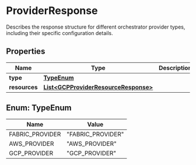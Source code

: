 

# ProviderResponse

Describes the response structure for different orchestrator provider types, including their specific configuration details. 

## Properties

| Name | Type | Description | Notes |
|------------ | ------------- | ------------- | -------------|
|**type** | [**TypeEnum**](#TypeEnum) |  |  |
|**resources** | [**List&lt;GCPProviderResourceResponse&gt;**](GCPProviderResourceResponse.md) |  |  [optional] |



## Enum: TypeEnum

| Name | Value |
|---- | -----|
| FABRIC_PROVIDER | &quot;FABRIC_PROVIDER&quot; |
| AWS_PROVIDER | &quot;AWS_PROVIDER&quot; |
| GCP_PROVIDER | &quot;GCP_PROVIDER&quot; |



